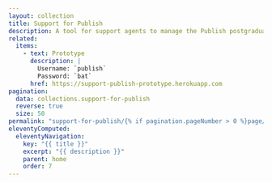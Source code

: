 ```yaml
---
layout: collection
title: Support for Publish
description: A tool for support agents to manage the Publish postgraduate teacher training service
related:
  items:
    - text: Prototype
      description: |
        Username: `publish`
        Password: `bat`
      href: https://support-publish-prototype.herokuapp.com
pagination:
  data: collections.support-for-publish
  reverse: true
  size: 50
permalink: "support-for-publish/{% if pagination.pageNumber > 0 %}page/{{ pagination.pageNumber + 1 }}{% endif %}/"
eleventyComputed:
  eleventyNavigation:
    key: "{{ title }}"
    excerpt: "{{ description }}"
    parent: home
    order: 7
---
```

